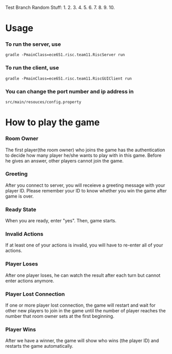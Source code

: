 Test Branch
Random Stuff:
1.
2.
3.
4.
5.
6.
7.
8.
9.
10.

# Usage

### To run the server, use 

`gradle -PmainClass=ece651.risc.team11.RiscServer run`

### To run the client, use

`gradle -PmainClass=ece651.risc.team11.RiscGUIClient run`

### You can change the port number and ip address in 

`src/main/resouces/config.property`


# How to play the game

### Room Owner
The first player(the room owner) who joins the game has the authentication 
to decide how many player he/she wants to play with in this game. Before he 
gives an answer, other players cannot join the game.

### Greeting
After you connect to server, you will receieve a greeting message with your 
player ID. Please remember your ID to know whether you win the game after game is over.

### Ready State
When you are ready, enter "yes". Then, game starts.

### Invalid Actions
If at least one of your actions is invalid, you will have to re-enter all of 
your actions.

### Player Loses
After one player loses, he can watch the result after each turn but cannot 
enter actions anymore.

### Player Lost Connection
If one or more player lost connection, the game will restart and wait for 
other new players to join in the game until the number of player reaches the 
number that room owner sets at the first beginning.

### Player Wins
After we have a winner, the game will show who wins (the player ID) and 
restarts the game automatically.
